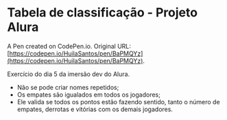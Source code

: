 # Tabela de classificação - Projeto Alura

A Pen created on CodePen.io. Original URL: [https://codepen.io/HuilaSantos/pen/BaPMQYz](https://codepen.io/HuilaSantos/pen/BaPMQYz).

Exercício do dia 5 da imersão dev do Alura.

- Não se pode criar nomes repetidos;
- Os empates são igualados em todos os jogadores;
 - Ele valida  se todos os pontos estão fazendo sentido, tanto o número de empates, derrotas e vitórias com os demais jogadores.